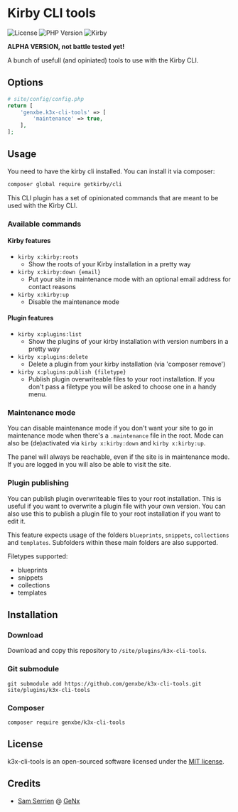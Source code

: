 # Kirby CLI tools

![License](https://img.shields.io/badge/License-MIT-green.svg) ![PHP Version](https://img.shields.io/packagist/dependency-v/genxbe/k3x-cli-tools/php) ![Kirby](https://img.shields.io/badge/Kirby-3.8+-9a3ecf8.svg)

**ALPHA VERSION, not battle tested yet!**

A bunch of usefull (and opiniated) tools to use with the Kirby CLI.

## Options

```php
# site/config/config.php
return [
    'genxbe.k3x-cli-tools' => [
        'maintenance' => true,
    ],
];
```

## Usage

You need to have the kirby cli installed. You can install it via composer:

```bash
composer global require getkirby/cli
```

This CLI plugin has a set of opinionated commands that are meant to be used with the Kirby CLI.

### Available commands

#### Kirby features

* `kirby x:kirby:roots`
	* Show the roots of your Kirby installation in a pretty way
* `kirby x:kirby:down {email}`
	* Put your site in maintenance mode with an optional email address for contact reasons
* `kirby x:kirby:up`
	* Disable the maintenance mode

#### Plugin features

* `kirby x:plugins:list`
	* Show the plugins of your kirby installation with version numbers in a pretty way
* `kirby x:plugins:delete`
	* Delete a plugin from your kirby installation (via 'composer remove')
* `kirby x:plugins:publish {filetype}`
	* Publish plugin overwriteable files to your root installation. If you don't pass a filetype you will be asked to choose one in a handy menu.

### Maintenance mode

You can disable maintenance mode if you don't want your site to go in maintenance mode when there's a `.maintenance` file in the root. Mode can also be (de)activated via `kirby x:kirby:down` and `kirby x:kirby:up`.

The panel will always be reachable, even if the site is in maintenance mode. If you are logged in you will also be able to visit the site.

### Plugin publishing

You can publish plugin overwriteable files to your root installation. This is useful if you want to overwrite a plugin file with your own version. You can also use this to publish a plugin file to your root installation if you want to edit it.

This feature expects usage of the folders `blueprints`, `snippets`, `collections` and `templates`. Subfolders within these main folders are also supported.

Filetypes supported:

* blueprints
* snippets
* collections
* templates

## Installation

### Download

Download and copy this repository to `/site/plugins/k3x-cli-tools`.

### Git submodule

```
git submodule add https://github.com/genxbe/k3x-cli-tools.git site/plugins/k3x-cli-tools
```

### Composer

```
composer require genxbe/k3x-cli-tools
```

## License

k3x-cli-tools is an open-sourced software licensed under the [MIT license](LICENSE.md).

## Credits

- [Sam Serrien](https://twitter.com/samzzi) @ [GeNx](https://genx.be)
